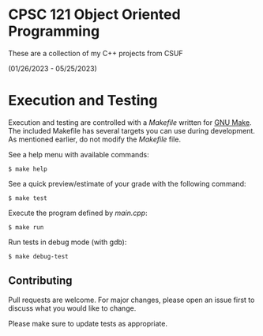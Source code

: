 # CPSC 121 Object Oriented Programming

These are a collection of my C++ projects from CSUF 

(01/26/2023 - 05/25/2023)
# Execution and Testing

Execution and testing are controlled with a *Makefile* written for [GNU Make](https://www.gnu.org/software/make/). The included Makefile has several targets you can use during development. As mentioned earlier, do not modify the *Makefile* file.

See a help menu with available commands:
```console
$ make help
```

See a quick preview/estimate of your grade with the following command:
```console
$ make test
```

Execute the program defined by *main.cpp*:
```console
$ make run
```

Run tests in debug mode (with gdb):
```console
$ make debug-test
```

## Contributing

Pull requests are welcome. For major changes, please open an issue first
to discuss what you would like to change.

Please make sure to update tests as appropriate.
